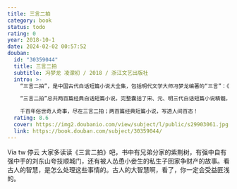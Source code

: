 ```yaml
---
title: 三言二拍
category: book
status: todo
rating: 0
year: 2018-10-1
date: 2024-02-02 00:57:52
douban:
  id: "30359044"
  title: 三言二拍
  subtitle: 冯梦龙 凌濛初 / 2018 / 浙江文艺出版社
  intro: >-
    “三言二拍”，是中国古代白话短篇小说大全集，包括明代文学大师冯梦龙编著的“三言”：《喻世明言》《警世通言》《醒世恒言》，小说大师凌濛初编著的“二拍”：《初刻拍案惊奇》《二刻拍案惊奇》。

    “三言二拍”总共两百篇经典白话短篇小说，完整囊括了宋、元、明三代白话短篇小说精髓，书中的每一个故事，独立精彩又跌宕起伏，白娘子永镇雷峰塔、杜十娘怒沉百宝箱、俞伯牙摔琴谢知音等中国人耳熟能详的经典故事，均源自“三言二拍”；“不受苦中苦，难为人上人”“画龙画虎难画骨，知人知面不知心”等深刻影响中国人价值观的名言警句，同样源自“三言二拍”。

    千百年俗世奇人奇事，尽在三言二拍；两百篇经典短篇小说，写透人间百态！
  rating: 8.6
  cover: https://img2.doubanio.com/view/subject/l/public/s29903061.jpg
  link: https://book.douban.com/subject/30359044/
---
```


Via tw 停云 大家多读读《三言二拍》吧，书中有兄弟分家的紫荆树，有强中自有强中手的刘东山夸技顺城门，还有被人怂恿小妾生的私生子回家争财产的故事。看古人的智慧，是怎么处理这些事情的。古人的大智慧啊，看了，你一定会受益匪浅的。